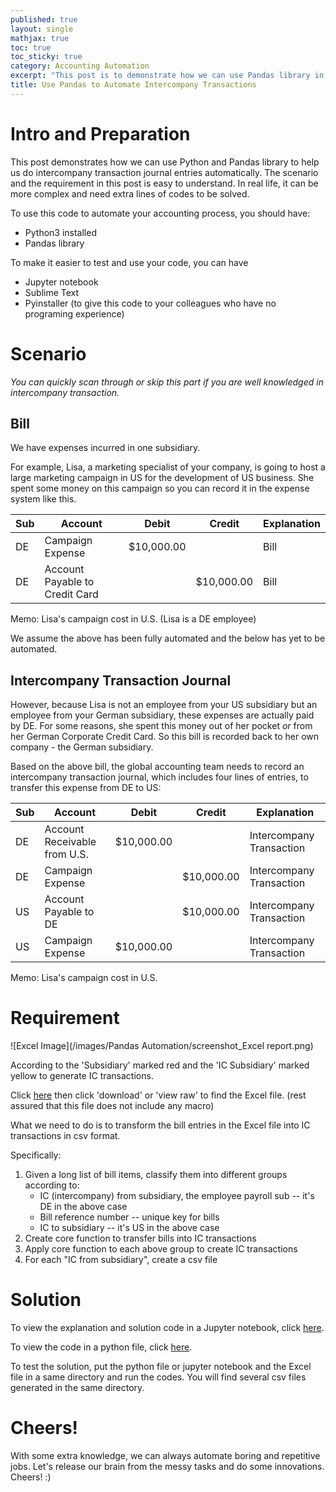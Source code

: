 ```yaml
---
published: true
layout: single
mathjax: true
toc: true
toc_sticky: true
category: Accounting Automation
excerpt: "This post is to demonstrate how we can use Pandas library in Python to automate the process of creating intercompany transaction journal entries"
title: Use Pandas to Automate Intercompany Transactions
---
```


# Intro and Preparation

This post demonstrates how we can use Python and Pandas library to help us do intercompany transaction journal entries automatically. The scenario and the requirement in this post is easy to understand. In real life, it can be more complex and need extra lines of codes to be solved.

To use this code to automate your accounting process, you should have:
- Python3 installed
- Pandas library

To make it easier to test and use your code, you can have
- Jupyter notebook
- Sublime Text
- Pyinstaller (to give this code to your colleagues who have no programing experience)

# Scenario

*You can quickly scan through or skip this part if you are well knowledged in intercompany transaction.*

## Bill

We have expenses incurred in one subsidiary.

For example, Lisa, a marketing specialist of your company, is going to host a large marketing campaign in US for the development of US business. She spent some money on this campaign so you can record it in the expense system like this. 

|Sub|Account| Debit  | Credit | Explanation |
|----|-----| ------------- | ------------- |--------|
|DE|Campaign Expense| $10,000.00  |   | Bill |
|DE|Account Payable to Credit Card|   | $10,000.00  | Bill |

Memo: Lisa's campaign cost in U.S. (Lisa is a DE employee)

We assume the above has been fully automated and the below has yet to be automated.

## Intercompany Transaction Journal
However, because Lisa is not an employee from your US subsidiary but an employee from your German subsidiary, these expenses are actually paid by DE. For some reasons, she spent this money out of her pocket *or* from her German Corporate Credit Card. So this bill is recorded back to her own company - the German subsidiary.

Based on the above bill, the global accounting team needs to record an intercompany transaction journal, which includes four lines of entries, to transfer this expense from DE to US:

|Sub|Account| Debit  | Credit | Explanation |
|----|-----| ------------- | ------------- |------------- |
|DE|Account Receivable from U.S.| $10,000.00  |   | Intercompany Transaction |
|DE|Campaign Expense|   | $10,000.00  | Intercompany Transaction |
|US|Account Payable to DE|   | $10,000.00  | Intercompany Transaction |
|US|Campaign Expense| $10,000.00  |   | Intercompany Transaction |

Memo: Lisa's campaign cost in U.S.

# Requirement

![Excel Image](/images/Pandas Automation/screenshot_Excel report.png)

According to the 'Subsidiary' marked red and the 'IC Subsidiary' marked yellow to generate IC transactions.

Click [here](https://github.com/air-yan/air-yan.github.io/blob/master/excels/Report.xlsx) then click 'download' or 'view raw' to find the Excel file. (rest assured that this file does not include any macro)

What we need to do is to transform the bill entries in the Excel file into IC transactions in csv format.

Specifically:
1. Given a long list of bill items, classify them into different groups according to:
   - IC (intercompany) from subsidiary, the employee payroll sub -- it's DE in the above case
   - Bill reference number -- unique key for bills
   - IC to subsidiary -- it's US in the above case
2. Create core function to transfer bills into IC transactions
3. Apply core function to each above group to create IC transactions
4. For each "IC from subsidiary", create a csv file

# Solution

To view the explanation and solution code in a Jupyter notebook, click [here](https://nbviewer.jupyter.org/github/air-yan/air-yan.github.io/blob/master/notebooks/IC%20automation%20demonstration.ipynb).

To view the code in a python file, click [here](https://github.com/air-yan/air-yan.github.io/blob/master/notebooks/IC%20automation%20demonstration.py).

To test the solution, put the python file or jupyter notebook and the Excel file in a same directory and run the codes. You will find several csv files generated in the same directory.

# Cheers!

With some extra knowledge, we can always automate boring and repetitive jobs. Let's release our brain from the messy tasks and do some innovations. Cheers! :)
